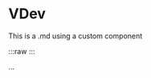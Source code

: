 <script setup>
// import NewVue from '/vue/NewVue.vue'
import ElementGroupIkon from '/vue/ElementGroupIkon.vue'

</script>

# VDev

This is a .md using a custom component
<!-- :::raw
<NewVue />
::: -->

:::raw
<ElementGroupIkon imageSource="/PlantaBeta_Logo.png" />
:::

...
